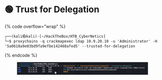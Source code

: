 # 🟢 Trust for Delegation

{% code overflow="wrap" %}
```
┌──(kali㉿kali)-[~/HackTheBox/HTB_CyberNetics]
└─$ proxychains -q crackmapexec ldap 10.9.20.10 -u 'Administrator' -H '5a0618a9e03bd9fa9efbe142468afed5' --trusted-for-delegation
```
{% endcode %}

<figure><img src="../../.gitbook/assets/image (21).png" alt=""><figcaption></figcaption></figure>
